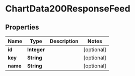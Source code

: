 

# ChartData200ResponseFeed


## Properties

| Name | Type | Description | Notes |
|------------ | ------------- | ------------- | -------------|
|**id** | **Integer** |  |  [optional] |
|**key** | **String** |  |  [optional] |
|**name** | **String** |  |  [optional] |



